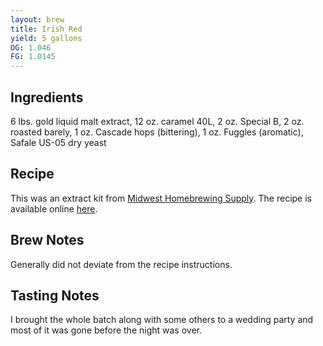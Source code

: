 ```yaml
---
layout: brew
title: Irish Red
yield: 5 gallons
OG: 1.046
FG: 1.0145
---
```


## Ingredients
6 lbs. gold liquid malt extract, 12 oz. caramel 40L, 2 oz. Special B, 2 oz. roasted barely, 1 oz. Cascade hops (bittering), 1 oz. Fuggles (aromatic), Safale US-05 dry yeast

## Recipe
This was an extract kit from [Midwest Homebrewing Supply](https://www.midwestsupplies.com/irish-red-ale-kit.html).  The recipe is available online [here](http://www.midwestsupplies.com/media/downloads/54/Irish%20Red%20Ale%20instructions%202008.pdf).

## Brew Notes
Generally did not deviate from the recipe instructions.

## Tasting Notes
I brought the whole batch along with some others to a wedding party and most of it was gone before the night was over.
